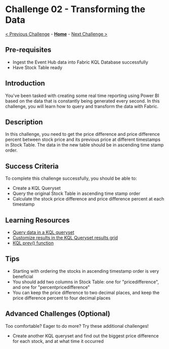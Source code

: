 # Challenge 02 - Transforming the Data

[< Previous Challenge](./Challenge-01.md) - **[Home](../README.md)** - [Next Challenge >](./Challenge-03.md)


## Pre-requisites

* Ingest the Event Hub data into Fabric KQL Database successfully
* Have Stock Table ready

## Introduction

You've been tasked with creating some real time reporting using Power BI based on the data that is constantly being generated every second. In this challenge, you will learn how to query and transform the data with Fabric. 

## Description
In this challenge, you need to get the price difference and price difference percent between stock price and its previous price at different timestamps in Stock Table. The data in the new table should be in ascending time stamp order.


## Success Criteria

To complete this challenge successfully, you should be able to:
- Create a KQL Queryset
- Query the original Stock Table in ascending time stamp order
- Calculate the stock price difference and price difference percent at each timestamp

## Learning Resources

- [Query data in a KQL queryset](https://learn.microsoft.com/en-us/fabric/real-time-analytics/kusto-query-set)
- [Customize results in the KQL Queryset results grid](https://learn.microsoft.com/en-us/fabric/real-time-analytics/customize-results)
- [KQL prev() function](https://learn.microsoft.com/en-us/azure/data-explorer/kusto/query/prevfunction)


## Tips

- Starting with ordering the stocks in ascending timestamp order is very beneficial
- You should add two columns in Stock Table: one for "pricedifference", and one for "percentpricedifference"
- You can keep the price difference to two decimal places, and keep the price difference percent to four decimal places

## Advanced Challenges (Optional)

Too comfortable?  Eager to do more?  Try these additional challenges!

<!-- Group stocks by a certain grouping TDB-->
- Create another KQL queryset and find out the biggest price difference for each stock, and at what time it occurred
